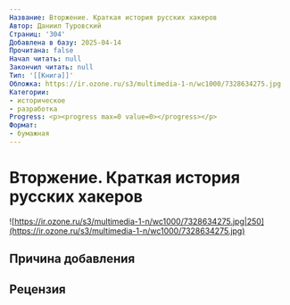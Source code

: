 ```yaml
---
Название: Вторжение. Краткая история русских хакеров
Автор: Даниил Туровский
Страниц: '304'
Добавлена в базу: 2025-04-14
Прочитана: false
Начал читать: null
Закончил читать: null
Тип: '[[Книга]]'
Обложка: https://ir.ozone.ru/s3/multimedia-1-n/wc1000/7328634275.jpg
Категории:
- историческое
- разработка
Progress: <p><progress max=0 value=0></progress></p>
Формат:
- бумажная
---
```

# Вторжение. Краткая история русских хакеров

![https://ir.ozone.ru/s3/multimedia-1-n/wc1000/7328634275.jpg|250](https://ir.ozone.ru/s3/multimedia-1-n/wc1000/7328634275.jpg)

## Причина добавления


## Рецензия